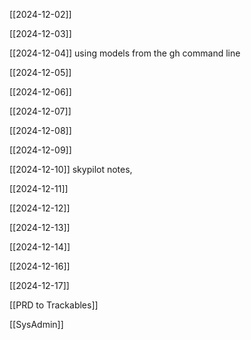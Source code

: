[[2024-12-02]]

[[2024-12-03]]

[[2024-12-04]] using models from the gh command line

[[2024-12-05]]

[[2024-12-06]]

[[2024-12-07]]

[[2024-12-08]]

[[2024-12-09]]

[[2024-12-10]] skypilot notes, 

[[2024-12-11]]

[[2024-12-12]]

[[2024-12-13]]

[[2024-12-14]]

[[2024-12-16]]

[[2024-12-17]]


[[PRD to Trackables]]

[[SysAdmin]]
